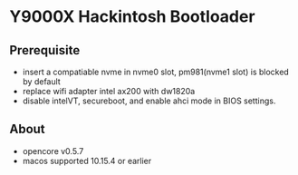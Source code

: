 # Y9000X Hackintosh Bootloader

## Prerequisite
- insert a compatiable nvme in nvme0 slot, pm981(nvme1 slot) is blocked by default
- replace wifi adapter intel ax200 with dw1820a
- disable intelVT,  secureboot, and enable ahci mode in BIOS settings.

## About
- opencore v0.5.7
- macos supported 10.15.4 or earlier